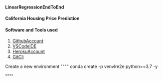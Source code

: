#### LinearRegressionEndToEnd
#### California Housing Price Prediction
#### Software and Tools used
1. [GithubAccount](https://github.com)
2. [VSCodeIDE](https://code.visualstudio.com)
3. [HerokuAccount](https:heroku.com)
4. [GitCli](https://git-scm.com/download/win)

Create a new environment
""""
conda create -p venvlre2e python==3.7 -y

""""